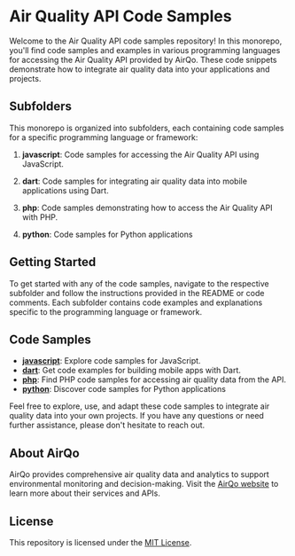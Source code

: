 # Air Quality API Code Samples

Welcome to the Air Quality API code samples repository! In this monorepo, you'll find code samples and examples in various programming languages for accessing the Air Quality API provided by AirQo. These code snippets demonstrate how to integrate air quality data into your applications and projects.

## Subfolders

This monorepo is organized into subfolders, each containing code samples for a specific programming language or framework:

1. **javascript**: Code samples for accessing the Air Quality API using JavaScript.

2. **dart**: Code samples for integrating air quality data into mobile applications using Dart.

3. **php**: Code samples demonstrating how to access the Air Quality API with PHP.

4. **python**: Code samples for Python applications

## Getting Started

To get started with any of the code samples, navigate to the respective subfolder and follow the instructions provided in the README or code comments. Each subfolder contains code examples and explanations specific to the programming language or framework.

## Code Samples

- [**javascript**](./javascript): Explore code samples for JavaScript.
- [**dart**](./dart): Get code examples for building mobile apps with Dart.
- [**php**](./php): Find PHP code samples for accessing air quality data from the API.
- [**python**](./python): Discover code samples for Python applications 

Feel free to explore, use, and adapt these code samples to integrate air quality data into your own projects. If you have any questions or need further assistance, please don't hesitate to reach out.

## About AirQo

AirQo provides comprehensive air quality data and analytics to support environmental monitoring and decision-making. Visit the [AirQo website](https://www.airqo.net/) to learn more about their services and APIs.

## License

This repository is licensed under the [MIT License](LICENSE). 
